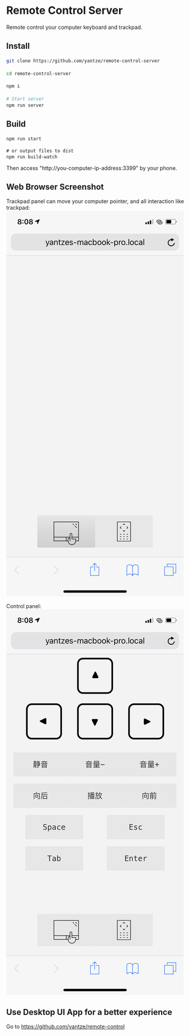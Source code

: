 # Remote Control Server

Remote control your computer keyboard and trackpad.

## Install

```bash
git clone https://github.com/yantze/remote-control-server

cd remote-control-server

npm i

# Start server
npm run server
```

## Build
```
npm run start

# or output files to dist
npm run build-watch
```

Then access "http://you-computer-ip-address:3399" by your phone.

## Web Browser Screenshot

Trackpad panel can move your computer pointer, and all interaction like trackpad:
![trackpad](./screenshot/trackpad.png)

Control panel:
![control](./screenshot/control.png)

## Use Desktop UI App for a better experience

Go to https://github.com/yantze/remote-control
